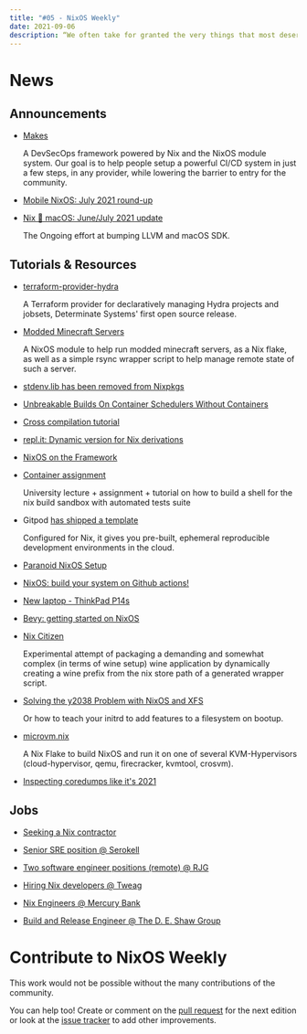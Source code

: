 ```yaml
---
title: "#05 - NixOS Weekly"
date: 2021-09-06
description: “We often take for granted the very things that most deserve our gratitude.” – Cynthia Ozick
---
```


# News

## Announcements

- [Makes](https://github.com/fluidattacks/makes)

  A DevSecOps framework powered by Nix and the NixOS module system.
  Our goal is to help people setup a powerful CI/CD system
  in just a few steps, in any provider,
  while lowering the barrier to entry for the community.

- [Mobile NixOS: July 2021 round-up](https://mobile.nixos.org/news/2021-08-03-july-2021-round-up.html)

- [Nix 🖤 macOS: June/July 2021 update](https://discourse.nixos.org/t/nix-macos-monthly/12330/9)

  The Ongoing effort at bumping LLVM and macOS SDK.


## Tutorials & Resources

- [terraform-provider-hydra](https://determinate.systems/posts/terraform-provider-hydra/)

  A Terraform provider for declaratively managing Hydra projects and jobsets, Determinate Systems'
  first open source release.

- [Modded Minecraft Servers](https://github.com/mkaito/nixos-modded-minecraft-servers)

  A NixOS module to help run modded minecraft servers, as a Nix flake, as well
  as a simple rsync wrapper script to help manage remote state of such
  a server.

- [stdenv.lib has been removed from Nixpkgs](https://github.com/NixOS/nixpkgs/pull/125494)

- [Unbreakable Builds On Container Schedulers Without Containers](https://blog.tjll.net/container-scheduling-without-containers/)

- [Cross compilation tutorial](https://nix.dev/tutorials/cross-compilation)

- [repl.it: Dynamic version for Nix derivations](https://blog.replit.com/nix_dynamic_version)

- [NixOS on the Framework](https://grahamc.com/blog/nixos-on-framework)

- [Container assignment](https://github.com/ls1-sys-prog-course/task8-container)

  University lecture + assignment + tutorial on how to build a shell for the nix build sandbox with
  automated tests suite

- Gitpod [has shipped a template](https://twitter.com/gitpod/status/1412207422165241858)

  Configured for Nix, it gives you pre-built, ephemeral reproducible development environments in the
cloud.

- [Paranoid NixOS Setup](https://christine.website/blog/paranoid-nixos-2021-07-18)

- [NixOS: build your system on Github actions!](https://gvolpe.com/blog/nixos-binary-cache-ci/)

- [New laptop - ThinkPad P14s](https://domenkozar.com/2021/08/06/new-laptop-thinkpad-p14s/)

- [Bevy: getting started on NixOS](https://blog.thomasheartman.com/posts/bevy-getting-started-on-nixos)

- [Nix Citizen](https://gitea.xndr.de/philipp/nixcitizen)

  Experimental attempt of packaging a demanding and somewhat complex (in terms of wine setup)
  wine application by dynamically creating a wine prefix from the nix store path of a generated
  wrapper script.

- [Solving the y2038 Problem with NixOS and XFS](https://blog.helsinki-systems.de/solving-the-y2038-problem-with-nixos-and-xfs/)

  Or how to teach your initrd to add features to a filesystem on bootup.

- [microvm.nix](https://github.com/astro/microvm.nix)

  A Nix Flake to build NixOS and run it on one of several KVM-Hypervisors
  (cloud-hypervisor, qemu, firecracker, kvmtool, crosvm).

- [Inspecting coredumps like it's 2021](https://nixos.mayflower.consulting/blog/2021/09/06/coredumpctl/)


## Jobs

- [Seeking a Nix contractor](https://discourse.nixos.org/t/seeking-nix-contractor/14722)

- [Senior SRE position @ Serokell](https://discourse.nixos.org/t/remote-senior-sre-position-at-serokell/14563)

- [Two software engineer positions (remote) @ RJG](https://discourse.nixos.org/t/two-software-engineer-positions-remote/13886)

- [Hiring Nix developers @ Tweag](https://discourse.nixos.org/t/job-tweag-hiring-nix-developers/14086)

- [Nix Engineers @ Mercury Bank](https://discourse.nixos.org/t/mercury-bank-nix-engineers/13784)

- [Build and Release Engineer @ The D. E. Shaw Group](https://discourse.nixos.org/t/the-d-e-shaw-group-quant-systems-build-and-release-engineer/13686)


# Contribute to NixOS Weekly

This work would not be possible without the many contributions of the community.

You can help too! Create or comment on the [pull request](https://github.com/NixOS/nixos-weekly/pulls)
for the next edition or look at the
[issue tracker](https://github.com/NixOS/nixos-weekly/issues) to add other improvements.
